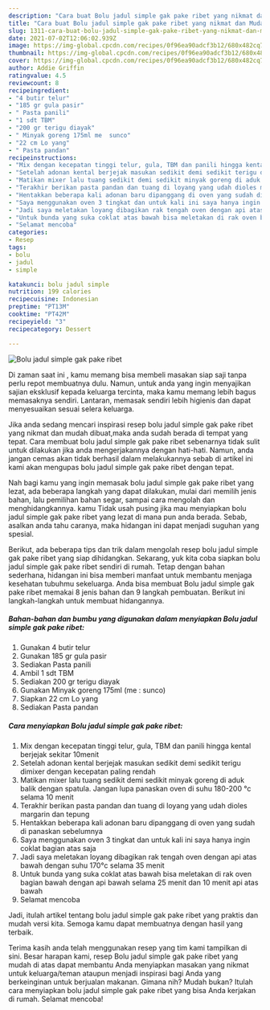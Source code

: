 ```yaml
---
description: "Cara buat Bolu jadul simple gak pake ribet yang nikmat dan Mudah Dibuat"
title: "Cara buat Bolu jadul simple gak pake ribet yang nikmat dan Mudah Dibuat"
slug: 1311-cara-buat-bolu-jadul-simple-gak-pake-ribet-yang-nikmat-dan-mudah-dibuat
date: 2021-07-02T12:06:02.939Z
image: https://img-global.cpcdn.com/recipes/0f96ea90adcf3b12/680x482cq70/bolu-jadul-simple-gak-pake-ribet-foto-resep-utama.jpg
thumbnail: https://img-global.cpcdn.com/recipes/0f96ea90adcf3b12/680x482cq70/bolu-jadul-simple-gak-pake-ribet-foto-resep-utama.jpg
cover: https://img-global.cpcdn.com/recipes/0f96ea90adcf3b12/680x482cq70/bolu-jadul-simple-gak-pake-ribet-foto-resep-utama.jpg
author: Addie Griffin
ratingvalue: 4.5
reviewcount: 8
recipeingredient:
- "4 butir telur"
- "185 gr gula pasir"
- " Pasta panili"
- "1 sdt TBM"
- "200 gr terigu diayak"
- " Minyak goreng 175ml me  sunco"
- "22 cm Lo yang"
- " Pasta pandan"
recipeinstructions:
- "Mix dengan kecepatan tinggi telur, gula, TBM dan panili hingga kental berjejak sekitar 10menit"
- "Setelah adonan kental berjejak masukan sedikit demi sedikit terigu dimixer dengan kecepatan paling rendah"
- "Matikan mixer lalu tuang sedikit demi sedikit minyak goreng di aduk balik dengan spatula. Jangan lupa panaskan oven di suhu 180-200 °c selama 10 menit"
- "Terakhir berikan pasta pandan dan tuang di loyang yang udah dioles margarin dan tepung"
- "Hentakkan beberapa kali adonan baru dipanggang di oven yang sudah di panaskan sebelumnya"
- "Saya menggunakan oven 3 tingkat dan untuk kali ini saya hanya ingin coklat bagian atas saja"
- "Jadi saya meletakan loyang dibagikan rak tengah oven dengan api atas bawah dengan suhu 170°c selama 35 menit"
- "Untuk bunda yang suka coklat atas bawah bisa meletakan di rak oven bagian bawah dengan api bawah selama 25 menit dan 10 menit api atas bawah"
- "Selamat mencoba"
categories:
- Resep
tags:
- bolu
- jadul
- simple

katakunci: bolu jadul simple 
nutrition: 199 calories
recipecuisine: Indonesian
preptime: "PT13M"
cooktime: "PT42M"
recipeyield: "3"
recipecategory: Dessert

---
```



![Bolu jadul simple gak pake ribet](https://img-global.cpcdn.com/recipes/0f96ea90adcf3b12/680x482cq70/bolu-jadul-simple-gak-pake-ribet-foto-resep-utama.jpg)

Di zaman  saat ini , kamu memang bisa membeli masakan siap saji tanpa perlu repot membuatnya dulu. Namun, untuk anda yang ingin menyajikan sajian eksklusif kepada keluarga tercinta, maka kamu memang lebih bagus memasaknya sendiri. Lantaran, memasak sendiri lebih higienis dan dapat menyesuaikan sesuai selera keluarga.

Jika anda sedang mencari inspirasi resep bolu jadul simple gak pake ribet yang nikmat dan mudah dibuat,maka anda sudah berada di tempat yang tepat. Cara membuat bolu jadul simple gak pake ribet  sebenarnya tidak sulit untuk dilakukan jika anda mengerjakannya dengan hati-hati. Namun, anda jangan cemas akan tidak berhasil dalam melakukannya 
sebab di artikel ini kami akan mengupas bolu jadul simple gak pake ribet dengan tepat.  



Nah bagi kamu yang ingin memasak bolu jadul simple gak pake ribet yang lezat, ada beberapa langkah yang dapat dilakukan, mulai dari memilih jenis bahan, lalu pemilihan bahan segar, sampai cara mengolah dan menghidangkannya. kamu Tidak usah pusing jika mau menyiapkan bolu jadul simple gak pake ribet yang lezat di mana pun anda berada. Sebab, asalkan anda  tahu caranya, maka hidangan ini dapat menjadi suguhan yang spesial.

Berikut, ada beberapa tips dan trik dalam mengolah resep bolu jadul simple gak pake ribet yang siap dihidangkan. Sekarang, yuk kita coba siapkan bolu jadul simple gak pake ribet sendiri di rumah. Tetap dengan bahan sederhana, hidangan ini bisa memberi manfaat untuk membantu menjaga kesehatan tubuhmu sekeluarga. Anda bisa membuat Bolu jadul simple gak pake ribet memakai 8 jenis bahan dan 9 langkah pembuatan. Berikut ini langkah-langkah untuk membuat hidangannya.

<!--inarticleads1-->

##### Bahan-bahan dan bumbu yang digunakan dalam menyiapkan Bolu jadul simple gak pake ribet:

1. Gunakan 4 butir telur
1. Gunakan 185 gr gula pasir
1. Sediakan  Pasta panili
1. Ambil 1 sdt TBM
1. Sediakan 200 gr terigu diayak
1. Gunakan  Minyak goreng 175ml (me : sunco)
1. Siapkan 22 cm Lo yang
1. Sediakan  Pasta pandan




<!--inarticleads2-->

##### Cara menyiapkan Bolu jadul simple gak pake ribet:

1. Mix dengan kecepatan tinggi telur, gula, TBM dan panili hingga kental berjejak sekitar 10menit
1. Setelah adonan kental berjejak masukan sedikit demi sedikit terigu dimixer dengan kecepatan paling rendah
1. Matikan mixer lalu tuang sedikit demi sedikit minyak goreng di aduk balik dengan spatula. Jangan lupa panaskan oven di suhu 180-200 °c selama 10 menit
1. Terakhir berikan pasta pandan dan tuang di loyang yang udah dioles margarin dan tepung
1. Hentakkan beberapa kali adonan baru dipanggang di oven yang sudah di panaskan sebelumnya
1. Saya menggunakan oven 3 tingkat dan untuk kali ini saya hanya ingin coklat bagian atas saja
1. Jadi saya meletakan loyang dibagikan rak tengah oven dengan api atas bawah dengan suhu 170°c selama 35 menit
1. Untuk bunda yang suka coklat atas bawah bisa meletakan di rak oven bagian bawah dengan api bawah selama 25 menit dan 10 menit api atas bawah
1. Selamat mencoba




Jadi, itulah artikel tentang  bolu jadul simple gak pake ribet  yang praktis dan mudah versi kita. Semoga kamu dapat membuatnya dengan hasil yang terbaik. 

Terima kasih anda telah menggunakan resep yang tim kami tampilkan di sini. Besar harapan kami, resep  Bolu jadul simple gak pake ribet yang mudah di atas dapat membantu Anda menyiapkan masakan yang nikmat untuk keluarga/teman ataupun menjadi inspirasi bagi Anda yang berkeinginan untuk berjualan makanan. Gimana nih? Mudah bukan? Itulah cara menyiapkan bolu jadul simple gak pake ribet yang bisa Anda kerjakan di rumah. Selamat mencoba!

